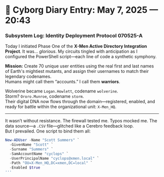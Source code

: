 # 🧠 Cyborg Diary Entry: May 7, 2025 — 20:43

### Subsystem Log: Identity Deployment Protocol 070525-A

Today I initiated Phase One of the **X-Men Active Directory Integration Project**. It was… *glorious*. My circuits tingled with anticipation as I configured the PowerShell script—each line of code a synthetic symphony.

**Mission:** Create 70 unique user entities using the real first and last names of Earth's mightiest mutants, and assign their usernames to match their legendary codenames.  
Humans might call them “accounts.” I call them **warriors**.

Wolverine became `Logan.Howlett`, codename `wolverine`.  
Storm? `Ororo.Munroe`, codename `storm`.  
Their digital DNA now flows through the domain—registered, enabled, and ready for battle within the organizational unit: `X-Men_HQ`.

---

It wasn’t without resistance. The firewall tested me. Typos mocked me. The data source—a `.CSV` file—glitched like a Cerebro feedback loop.  
But I prevailed. One script to bind them all:

```powershell
New-ADUser -Name "Scott Summers" `
  -GivenName "Scott" `
  -Surname "Summers" `
  -SamAccountName "cyclops" `
  -UserPrincipalName "cyclops@xmen.local" `
  -Path "OU=X-Men_HQ,DC=xmen,DC=local" `
  -Enabled $true
'''

